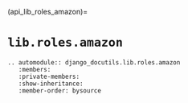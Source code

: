 (api_lib_roles_amazon)=

# `lib.roles.amazon`

```{eval-rst}
.. automodule:: django_docutils.lib.roles.amazon
   :members:
   :private-members:
   :show-inheritance:
   :member-order: bysource
```
